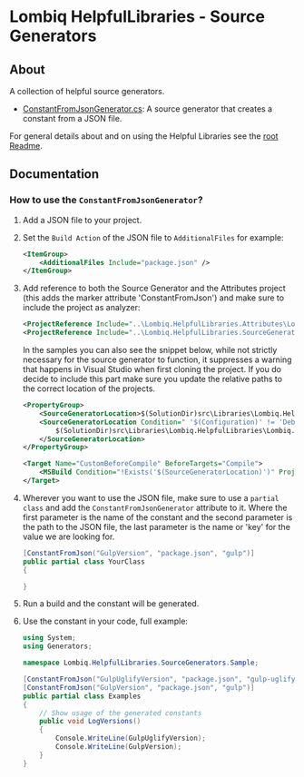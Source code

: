 # Lombiq HelpfulLibraries - Source Generators

## About

A collection of helpful source generators.

- [ConstantFromJsonGenerator.cs](ConstantFromJsonGenerator.cs): A source generator that creates a constant from a JSON file.

For general details about and on using the Helpful Libraries see the [root Readme](../Readme.md).

## Documentation

### How to use the `ConstantFromJsonGenerator`?

1. Add a JSON file to your project.
2. Set the `Build Action` of the JSON file to `AdditionalFiles` for example:

    ```xml
    <ItemGroup>
        <AdditionalFiles Include="package.json" />
    </ItemGroup>
    ```

3. Add reference to both the Source Generator and the Attributes project (this adds the marker attribute 'ConstantFromJson') and make sure to include the project as analyzer:

    ```xml
    <ProjectReference Include="..\Lombiq.HelpfulLibraries.Attributes\Lombiq.HelpfulLibraries.Attributes.csproj" OutputItemType="Analyzer" ReferenceOutputAssembly="true" />
    <ProjectReference Include="..\Lombiq.HelpfulLibraries.SourceGenerators\Lombiq.HelpfulLibraries.SourceGenerators.csproj" OutputItemType="Analyzer" ReferenceOutputAssembly="false" />
    ```

    In the samples you can also see the snippet below, while not strictly necessary for the source generator to function, it suppresses a warning that happens in Visual Studio when first cloning the project.
    If you do decide to include this part make sure you update the relative paths to the correct location of the projects.

    ```xml
    <PropertyGroup>
        <SourceGeneratorLocation>$(SolutionDir)src\Libraries\Lombiq.HelpfulLibraries\Lombiq.HelpfulLibraries.SourceGenerators\bin\Debug\netstandard2.0\Lombiq.HelpfulLibraries.SourceGenerators.dll</SourceGeneratorLocation>
        <SourceGeneratorLocation Condition=" '$(Configuration)' != 'Debug' ">
            $(SolutionDir)src\Libraries\Lombiq.HelpfulLibraries\Lombiq.HelpfulLibraries.SourceGenerators\bin\Release\netstandard2.0\Lombiq.HelpfulLibraries.SourceGenerators.dll
        </SourceGeneratorLocation>
    </PropertyGroup> 

    <Target Name="CustomBeforeCompile" BeforeTargets="Compile">
        <MSBuild Condition="!Exists('$(SourceGeneratorLocation)')" Projects="..\Lombiq.HelpfulLibraries.SourceGenerators\Lombiq.HelpfulLibraries.SourceGenerators.csproj" />
    </Target>
    ```

4. Wherever you want to use the JSON file, make sure to use a `partial class` and add the `ConstantFromJsonGenerator` attribute to it.
Where the first parameter is the name of the constant and the second parameter is the path to the JSON file, the last parameter is the name or 'key' for the value we are looking for.

    ```csharp
    [ConstantFromJson("GulpVersion", "package.json", "gulp")]
    public partial class YourClass
    {
    
    }
    ```

5. Run a build and the constant will be generated.
6. Use the constant in your code, full example:

    ```csharp
    using System;
    using Generators;
    
    namespace Lombiq.HelpfulLibraries.SourceGenerators.Sample;
    
    [ConstantFromJson("GulpUglifyVersion", "package.json", "gulp-uglify")]
    [ConstantFromJson("GulpVersion", "package.json", "gulp")]
    public partial class Examples
    {
        // Show usage of the generated constants
        public void LogVersions()
        {
            Console.WriteLine(GulpUglifyVersion);
            Console.WriteLine(GulpVersion);
        }
    }
    ```
